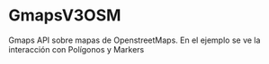 # GmapsV3OSM
Gmaps API sobre mapas de OpenstreetMaps.
En el ejemplo se ve la interacción con Polígonos y Markers
